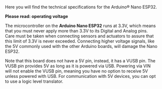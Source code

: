 Here you will find the technical specifications for the Arduino® Nano ESP32.

**Please read: operating voltage**

The microcontroller on the **Arduino Nano ESP32** runs at 3.3V, which means that you must never apply more than 3.3V to its Digital and Analog pins. Care must be taken when connecting sensors and actuators to assure that this limit of 3.3V is never exceeded. Connecting higher voltage signals, like the 5V commonly used with the other Arduino boards, will damage the Nano ESP32.

Note that this board does not have a 5V pin, instead, it has a VUSB pin. The VUSB pin provides 5V as long as it is powered via USB. Powering via VIN will not enable the VUSB pin, meaning you have no option to receive 5V unless powered with USB. For communication with 5V devices, you can opt to use a logic level translator.
